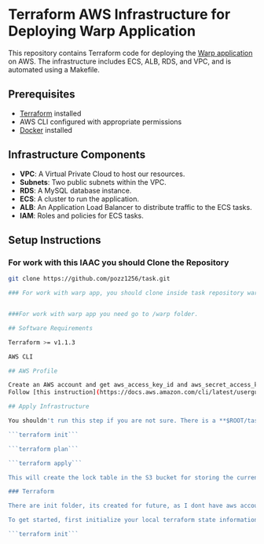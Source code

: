 # Terraform AWS Infrastructure for Deploying Warp Application

This repository contains Terraform code for deploying the [Warp application](https://github.com/sebo-b/warp) on AWS. The infrastructure includes ECS, ALB, RDS, and VPC, and is automated using a Makefile.

## Prerequisites

- [Terraform](https://www.terraform.io/downloads.html) installed
- AWS CLI configured with appropriate permissions
- [Docker](https://www.docker.com/get-started) installed

## Infrastructure Components

- **VPC**: A Virtual Private Cloud to host our resources.
- **Subnets**: Two public subnets within the VPC.
- **RDS**: A MySQL database instance.
- **ECS**: A cluster to run the application.
- **ALB**: An Application Load Balancer to distribute traffic to the ECS tasks.
- **IAM**: Roles and policies for ECS tasks.

## Setup Instructions

### For work with this IAAC you should Clone the Repository

```sh
git clone https://github.com/pozz1256/task.git

### For work with warp app, you should clone inside task repository warp repository (git clone https://github.com/sebo-b/warp.git) and copy files from root to warp repository.


###For work with warp app you need go to /warp folder.

## Software Requirements

Terraform >= v1.1.3

AWS CLI

## AWS Profile

Create an AWS account and get aws_access_key_id and aws_secret_access_key.
Follow [this instruction](https://docs.aws.amazon.com/cli/latest/userguide/cli-configure-profiles.html) from AWS to configure your AWS profile.

## Apply Infrastructure

You shouldn't run this step if you are not sure. There is a **$ROOT/task/init/terraform.tfstate** file in the source control, you can delete it if you want to start from the scratch.

```terraform init```

```terraform plan```

```terraform apply``` 

This will create the lock table in the S3 bucket for storing the current Terraform state for all other modules. In all other directories listed below, you will need to do, at a minimum **terraform init** to get your working directory synced with the live state.

### Terraform

There are init folder, its created for future, as I dont have aws account and cant create s3 bucket for store inside terraform state folder.

To get started, first initialize your local terraform state information:

```terraform init```
